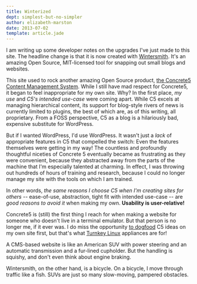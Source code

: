 ```yaml
---
title: Winterized
dept: simplest-but-no-simpler
author: elizabeth-marston
date: 2013-07-02
template: article.jade
---
```


I am writing up some developer notes on the upgrades I've just made to this site. The headline change is that it is now created with [Wintersmith](http://wintersmith.io/). It's an amazing Open Source, MIT-licensed tool for snapping out small blogs and websites.

This site used to rock another amazing Open Source product, [the Concrete5 Content Management System](https://www.concrete5.org). While I still have mad respect for Concrete5, it began to feel inappropriate for my own site. Why?
<span class="more"></span>
In the first place, *my use* and *C5's intended use-case* were coming apart. While C5 excels at managing hierarchical content, its support for blog-style rivers of news is currently limited to plugins, the best of which are, as of this writing, all proprietary. From a FOSS perspective, C5 as a blog is a hilariously bad, expensive substitute for WordPress.

But if I wanted WordPress, I'd use WordPress. It wasn't just a *lack* of appropriate features in C5 that compelled the switch: Even the features themselves were getting in my way! The countless and profoundly thoughtful niceties of Concrete 5 eventually became as frustrating as they were convenient, because they abstracted away from the parts of the machine that I'm especially talented at charming. In effect, I was throwing out hundreds of hours of training and research, because I could no longer manage my site with the tools on which I am trained.

In other words, *the same reasons I choose C5 when I'm creating sites for others* -- ease-of-use, abstraction, tight fit with intended use-case -- are *good reasons to avoid it* when making my own. **Usability is user-relative!**

Concrete5 is (still) the first thing I reach for when making a website for someone who doesn't live in a terminal emulator. But that person is no longer me, if it ever was. I do miss the opportunity [to dogfood](http://en.wikipedia.org/wiki/Eating_your_own_dog_food) C5 ideas on my own site first, but that's what [Turnkey Linux](http://www.turnkeylinux.org/concrete5) appliances are for!

A CMS-based website is like an American SUV with power steering and an automatic transmission and a fur-lined cupholder. But the handling is squishy, and don't even think about engine braking.

Wintersmith, on the other hand, is a bicycle. On a bicycle, I move through traffic like a fish. SUVs are just so many slow-moving, pampered obstacles.
